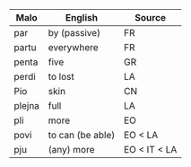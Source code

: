 Malo                    | English          | Source
----------------------- | ---------------- | --------------
par                     | by (passive)     | FR
partu                   | everywhere       | FR
penta                   | five             | GR
perdi                   | to lost          | LA
Pio                     | skin             | CN
plejna                  | full             | LA
pli                     | more             | EO
povi                    | to can (be able) | EO < LA
pju                     | (any) more       | EO < IT < LA



